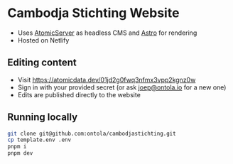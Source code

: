 # Cambodja Stichting Website

- Uses [AtomicServer](https://github.com/atomicdata-dev/atomic-server/) as headless CMS and [Astro](https://docs.atomicdata.dev/astro-guide/1-index) for rendering
- Hosted on Netlify

## Editing content

- Visit https://atomicdata.dev/01jd2g0fwq3nfmx3vpp2kgnz0w
- Sign in with your provided secret (or ask joep@ontola.io for a new one)
- Edits are published directly to the website

## Running locally

```sh
git clone git@github.com:ontola/cambodjastichting.git
cp template.env .env
pnpm i
pnpm dev
```

